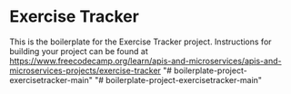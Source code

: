 # Exercise Tracker

This is the boilerplate for the Exercise Tracker project. Instructions for building your project can be found at https://www.freecodecamp.org/learn/apis-and-microservices/apis-and-microservices-projects/exercise-tracker
"# boilerplate-project-exercisetracker-main" 
"# boilerplate-project-exercisetracker-main" 
